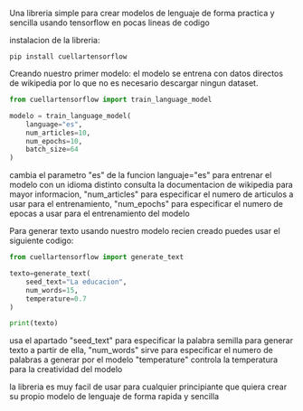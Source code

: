 Una libreria simple para crear modelos de lenguaje de forma practica y sencilla usando tensorflow en pocas lineas de codigo

instalacion de la libreria:

```shell
pip install cuellartensorflow
```

Creando nuestro primer modelo:
el modelo se entrena con datos directos de wikipedia por lo que no es necesario descargar ningun dataset.

```python
from cuellartensorflow import train_language_model

modelo = train_language_model(
    language="es",
    num_articles=10,
    num_epochs=10,
    batch_size=64
)
```
cambia el parametro "es" de la funcion  languaje="es"  para entrenar el modelo con un idioma distinto consulta la documentacion de wikipedia para mayor informacion, "num_articles" para especificar el numero de articulos a usar para el entrenamiento, "num_epochs" para especificar el numero de epocas a usar para el entrenamiento del modelo

Para generar texto usando nuestro modelo recien creado puedes usar el siguiente codigo:

```python
from cuellartensorflow import generate_text

texto=generate_text(
    seed_text="La educacion",
    num_words=15,
    temperature=0.7
)

print(texto)
```
usa el apartado "seed_text" para especificar la palabra semilla para generar texto a partir de ella, "num_words" sirve para especificar el numero de palabras a generar por el modelo
"temperature" controla la temperatura para la creatividad del modelo


la libreria es muy facil de usar para cualquier principiante que quiera crear su propio modelo de lenguaje de forma rapida y sencilla